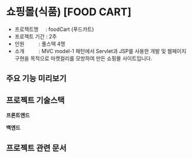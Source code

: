 # 쇼핑몰(식품) [FOOD CART]


* 프로젝트명&nbsp;&nbsp;&nbsp;&nbsp;&nbsp;: foodCart (푸드카트)
* 프로젝트 기간 : 2주
* 인원&nbsp;&nbsp;&nbsp;&nbsp;&nbsp;&nbsp;&nbsp;&nbsp;&nbsp;&nbsp;: 풀스택 4명
* 소개&nbsp;&nbsp;&nbsp;&nbsp;&nbsp;&nbsp;&nbsp;&nbsp;&nbsp;&nbsp;: MVC model-1 패턴에서 Servlet과 JSP를 사용한 개발 및 웹페이지 구현을 목적으로 마켓컬리를 모방하여 만든 쇼핑몰 사이트입니다.


## 주요 기능 미리보기

## 프로젝트 기술스택
**프론트엔드**

**백엔드**

## 프로젝트 관련 문서
